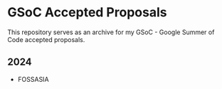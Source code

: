# GSoC Accepted Proposals
This repository serves as an archive for my GSoC - Google Summer of Code accepted proposals.
## 2024
- FOSSASIA
